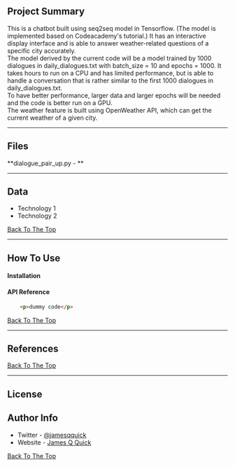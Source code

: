 ## Project Summary
This is a chatbot built using seq2seq model in Tensorflow. (The model is implemented based on Codeacademy's tutorial.) It has an interactive display interface and is able to answer weather-related questions of a specific city accurately.  
The model derived by the current code will be a model trained by 1000 dialogues in daily_dialogues.txt with batch_size = 10 and epochs = 1000. It takes hours to run on a CPU and has limited performance, but is able to handle a conversation that is rather similar to the first 1000 dialogues in daily_dialogues.txt.  
To have better performance, larger data and larger epochs will be needed and the code is better run on a GPU.  
The weather feature is built using OpenWeather API, which can get the current weather of a given city.

---

## Files
**dialogue_pair_up.py - **

---

## Data

- Technology 1
- Technology 2

[Back To The Top](#read-me-template)

---

## How To Use

#### Installation



#### API Reference

```html
    <p>dummy code</p>
```
[Back To The Top](#read-me-template)

---

## References
[Back To The Top](#read-me-template)

---

## License



## Author Info

- Twitter - [@jamesqquick](https://twitter.com/jamesqquick)
- Website - [James Q Quick](https://jamesqquick.com)

[Back To The Top](#read-me-template)

